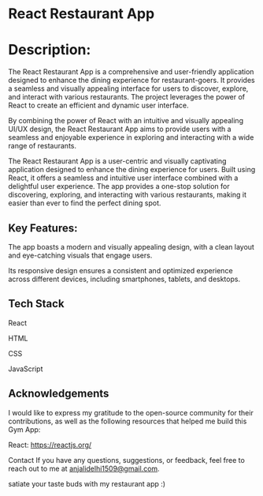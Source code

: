 # React Restaurant App

# Description:

The React Restaurant App is a comprehensive and user-friendly application designed to enhance the dining experience for restaurant-goers. It provides a seamless and visually appealing interface for users to discover, explore, and interact with various restaurants. The project leverages the power of React to create an efficient and dynamic user interface.

By combining the power of React with an intuitive and visually appealing UI/UX design, the React Restaurant App aims to provide users with a seamless and enjoyable experience in exploring and interacting with a wide range of restaurants.

The React Restaurant App is a user-centric and visually captivating application designed to enhance the dining experience for users. Built using React, it offers a seamless and intuitive user interface combined with a delightful user experience. The app provides a one-stop solution for discovering, exploring, and interacting with various restaurants, making it easier than ever to find the perfect dining spot.

## Key Features:

The app boasts a modern and visually appealing design, with a clean layout and eye-catching visuals that engage users.

Its responsive design ensures a consistent and optimized experience across different devices, including smartphones, tablets, and desktops.

## Tech Stack
React

HTML

CSS

JavaScript

## Acknowledgements
I would like to express my gratitude to the open-source community for their contributions, as well as the following resources that helped me build this Gym App:

React: https://reactjs.org/ 

Contact
If you have any questions, suggestions, or feedback, feel free to reach out to me at anjalidelhi1509@gmail.com.

satiate your taste buds with my restaurant app :)
